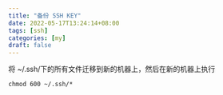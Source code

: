 ```yaml
---
title: "备份 SSH KEY"
date: 2022-05-17T13:24:14+08:00
tags: [ssh]
categories: [my]
draft: false
---
```


将 ~/.ssh/下的所有文件迁移到新的机器上，然后在新的机器上执行

```shell
chmod 600 ~/.ssh/*
```
